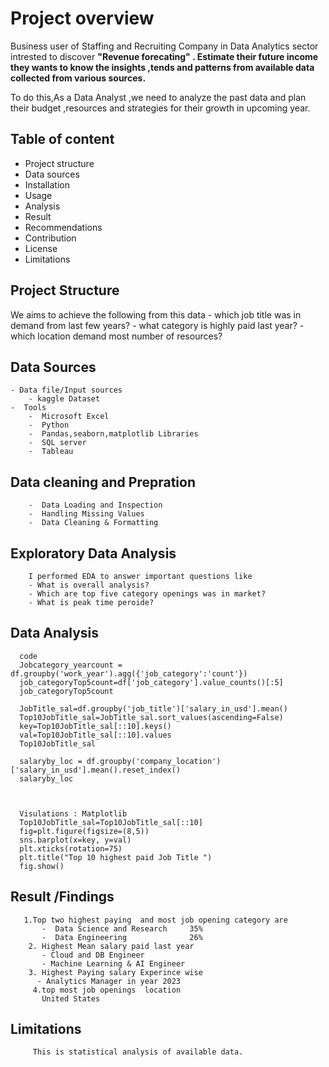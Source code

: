 # Project overview
  Business user of Staffing and Recruiting Company in Data Analytics sector intrested to discover <b>"Revenue forecating" .
  Estimate their future income they wants to know the insights ,tends and patterns from available data collected from various sources.</b>

  To do this,As a Data Analyst ,we need to analyze the past data and plan their budget ,resources and strategies for their growth in upcoming year.

## Table of content
-  Project structure
-  Data sources
-  Installation
-  Usage
-  Analysis
-  Result
-  Recommendations
-  Contribution
-  License
-  Limitations

  
## Project Structure
   We aims to achieve the following from this data
    - which job title was in demand from last few years?
    - what category is highly paid last year?
    - which location demand most number of resources?
    
##  Data Sources
    - Data file/Input sources
        - kaggle Dataset
    -  Tools
        -  Microsoft Excel
        -  Python
        -  Pandas,seaborn,matplotlib Libraries
        -  SQL server
        -  Tableau
##  Data cleaning and Prepration
        -  Data Loading and Inspection
        -  Handling Missing Values
        -  Data Cleaning & Formatting
## Exploratory Data Analysis
        I performed EDA to answer important questions like
        - What is overall analysis?
        - Which are top five category openings was in market?
        - What is peak time peroide?
## Data Analysis
  
      code 
      Jobcategory_yearcount = df.groupby('work_year').agg({'job_category':'count'})
      job_categoryTop5count=df['job_category'].value_counts()[:5]
      job_categoryTop5count

      JobTitle_sal=df.groupby('job_title')['salary_in_usd'].mean()
      Top10JobTitle_sal=JobTitle_sal.sort_values(ascending=False)
      key=Top10JobTitle_sal[::10].keys()
      val=Top10JobTitle_sal[::10].values
      Top10JobTitle_sal

      salaryby_loc = df.groupby('company_location')['salary_in_usd'].mean().reset_index()
      salaryby_loc



      Visulations : Matplotlib 
      Top10JobTitle_sal=Top10JobTitle_sal[::10]
      fig=plt.figure(figsize=(8,5))
      sns.barplot(x=key, y=val)
      plt.xticks(rotation=75)
      plt.title("Top 10 highest paid Job Title ")
      fig.show()
## Result /Findings


       1.Top two highest paying  and most job opening category are
           -  Data Science and Research     35%
           -  Data Engineering              26%
        2. Highest Mean salary paid last year
           - Cloud and DB Engineer
           - Machine Learning & AI Engineer
        3. Highest Paying salary Experince wise
          - Analytics Manager in year 2023
         4.top most job openings  location
           United States

## Limitations
         This is statistical analysis of available data.
          
    
